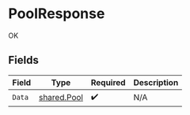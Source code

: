 # PoolResponse

OK


## Fields

| Field                                             | Type                                              | Required                                          | Description                                       |
| ------------------------------------------------- | ------------------------------------------------- | ------------------------------------------------- | ------------------------------------------------- |
| `Data`                                            | [shared.Pool](../../../pkg/models/shared/pool.md) | :heavy_check_mark:                                | N/A                                               |
